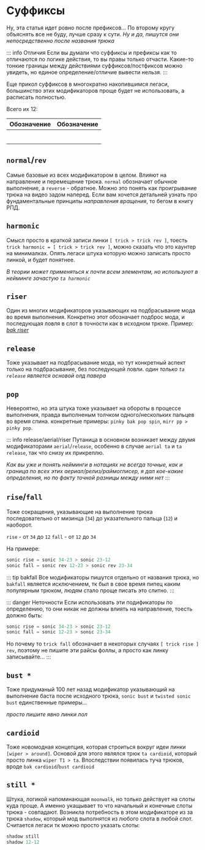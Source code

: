 <script setup>
import { VPTeamMembers } from 'vitepress/theme';
import { load, textColor } from "/help.js";
import ColorText from '/.vitepress/theme/components/ColorText.vue';

</script>
# Суффиксы

Ну, эта статья идет ровно после префиксов... По второму кругу объяснять все не буду, лучше сразу к сути. *Ну и да, пишутся они непосредственно после названия трюка*

::: info Отличия
Если вы думали что суффиксы и префиксы как то отличаются по логике действия, то вы правы только отчасти. Какие-то тонкие границы между действиями суффиксов/постфиксов можно увидеть, но единое определение/отличие вывести нельзя.
:::

Еще прикол суффиксов в многократно накопившимся легаси, большинство этих модификаторов проще будет не использовать, а расписать полностью.

Всего их 12:

| Обозначение | Обозначение|
| - | - |
| <ColorText text="normal" color="#88e19d"/> | <ColorText text="rise" color="#88e19d"/> |
| <ColorText text="reverse" color="#88e19d"/> | <ColorText text="fall" color="#88e19d"/> |
| <ColorText text="harmonic" color="#e4e268"/> |<ColorText text="bust *" color="#88e19d"/> |
| <ColorText text="riser" color="#e4e268"/> | <ColorText text="cardioid" color="#e4e268"/> |
| <ColorText text="release" color="#88e19d"/> | <ColorText text="still *" color="#e46868"/> |
| <ColorText text="pop" color="#e4e268"/> | |

## `normal`/`rev`

Самые базовые из всех модификатором в целом. Влияют на направление и перемещение трюка. `normal` обозначает обычное выполнение, а `reverse` - обратное. Можно это понять как проигрывание трюка на видео задом наперед. Если вам хочется детальней узнать про фундаментальные принципы *направления вращения*, то бегом в книгу РПД.

## `harmonic`

Смысл просто в краткой записи линки `[ trick > trick rev ]`, тоесть `trick harmonic = [ trick > trick rev ]`, можно сказать что это каунтер на минималках. Опять легаси штука которую можно записать просто линкой, и будет понятнее.

*В теории может применяться к почти всем элементам, но используют в нейминге зачастую `ta harmonic`*

## `riser`

Один из многих модификаторов указывающих на подбрасывание мода во время выполнения. Конкретно этот обозначает подброс мода, и последующая ловля в слот в точности как в исходном трюке. Пример: [*bak riser*](https://www.youtube.com/watch?v=wUC_P7rKbCQ)

## `release`

Тоже указывает на подбрасывание мода, но тут конкретный аспект только на подбрасывание, без последующей ловли. *один только `ta release` является основой олд павера*

## `pop`

Невероятно, но эта штука тоже указывает на обороты в процессе выполнения, правда выполненым толчком одного/нескольких пальцев во время спина. конкретные примеры: `pinky bak pop spin`, `mirr pp > pinky pop`.

::: info release/aerial/riser
Путаница в основном возникает между двумя модификаторами `aerial`/`release`, особенно в случае `aerial ta` и `ta release`, так что снизу их прикреплю.

*Как вы уже и  понять нейминги в нотациях не всегда точные, как и граница по всех этих аериал/релиз/раймоглисер, я дал кое-какие определения, но по факту точной разницы между ними нет*
:::

## `rise`/`fall`

Тоже сокращения, указывающие на выполнение трюка последовательно от мизинца (`34`) до указательного пальца (`12`) и наоборот.

`rise` - от `34` до `12`
`fall` - от `12` до `34`

На примере:
```js
sonic rise = sonic 34-23 > sonic 23-12
sonic fall = sonic rev 12-23 > sonic rev 23-34
```

::: tip bakfall
Все модификаторы пишутся отдельно от названия трюка, но `bakfall` является исключением, тк был в свое время пипец каким популярным трюком, людям стало проще писать это слитно.
:::

::: danger Неточности
Если использовать эти подификаторы по определению, то они никак не должны влиять на направление, тоесть должно быть:

```js
sonic rise = sonic 34-23 > sonic 23-12
sonic fall = sonic 12-23 > sonic 23-34
```

Но почему то `trick fall` обозначает в некоторых случаях `[ trick rise ] rev`, поэтому не пишите эти райсы фоллы, а просто как линку записывайте...
:::

## `bust *`

Тоже придуманый 100 лет назад модификатор указывающий на выполнение баста после исходного трюка, `sonic bust` и `twisted sonic bust` единственные примеры... 

*просто пишите явно линки лол*

## `cardioid`

Тоже новомодная концепция, которая строиться вокруг идеи линки `[wiper > around]`. Основой для этого являлся трюк `ta cardioid`, который просто линка `wiper T1 > ta`. Впоследствии появилась туча трюков, вроде `bak cardioid`/`bust cardioid`

## `still *`

Штука, логикой напоминающая `moonwalk`, но только действует на слоты куда проще. А именно укащывает то что начальный и конечные слоты трюка - совпадают. Возникла потребность в этом модификаторе из за трюка `shadow`, который мод выполнятся из любого слота в любой слот. Считается легаси тк можно просто указать слоты:

```js
shadow still
shadow 12-12
```